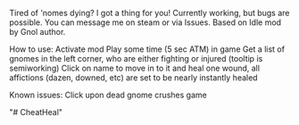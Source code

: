 Tired of 'nomes dying? I got a thing for you!
Currently working, but bugs are possible. You can message me on steam or via Issues. 
Based on Idle mod by Gnol author.

How to use:
Activate mod
Play some time (5 sec ATM) in game
Get a list of gnomes in the left corner, who are either fighting or injured (tooltip is semiworking)
Click on name to move in to it and heal one wound, all affictions (dazen, downed, etc) are set to be nearly instantly healed


Known issues:
Click upon dead gnome crushes game

"# CheatHeal" 
